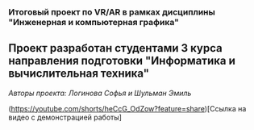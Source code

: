 ### Итоговый проект по VR/AR в рамках дисциплины "Инженерная и компьютерная графика" 

## Проект разработан студентами 3 курса направления подготовки "Информатика и вычислительная техника" 

_Авторы проекта: Логинова Софья и Шульман Эмиль_

(https://youtube.com/shorts/heCcG_OdZow?feature=share)[Ссылка на видео с демонстрацией работы]
